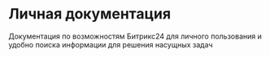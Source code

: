 # Личная документация 
Документация по возможностям Битрикс24 для личного пользования и удобно поиска информации для решения насущных задач
